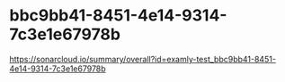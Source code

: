 # bbc9bb41-8451-4e14-9314-7c3e1e67978b
https://sonarcloud.io/summary/overall?id=examly-test_bbc9bb41-8451-4e14-9314-7c3e1e67978b
